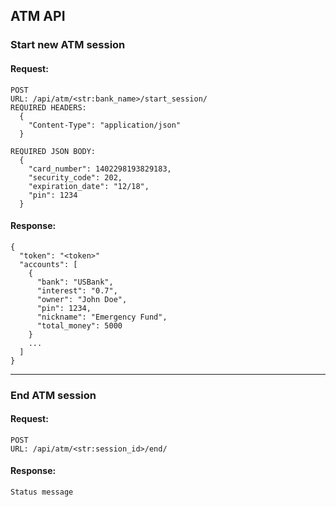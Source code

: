 ## ATM API

### Start new ATM session

#### Request:
```
POST
URL: /api/atm/<str:bank_name>/start_session/
REQUIRED HEADERS:
  {
    "Content-Type": "application/json"
  }

REQUIRED JSON BODY:
  {
    "card_number": 1402298193829183,
    "security_code": 202,
    "expiration_date": "12/18",
    "pin": 1234
  }
```

#### Response:
```
{
  "token": "<token>"
  "accounts": [
    {
      "bank": "USBank",
      "interest": "0.7",
      "owner": "John Doe",
      "pin": 1234,
      "nickname": "Emergency Fund",
      "total_money": 5000
    }
    ...
  ]
}
```

---

### End ATM session

#### Request:
```
POST
URL: /api/atm/<str:session_id>/end/
```

#### Response:
```
Status message
```
